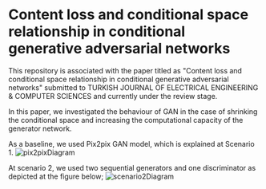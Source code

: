 # Content loss and conditional space relationship in conditional generative adversarial networks

This repository is associated with the paper titled as "Content loss and conditional space relationship in conditional generative adversarial networks" submitted to 
TURKISH JOURNAL OF ELECTRICAL ENGINEERING & COMPUTER SCIENCES  and  currently under the review stage. 

In this paper, we investigated the behaviour of GAN in the case of shrinking the conditional space and increasing the computational capacity of the generator network. 

As a baseline, we used Pix2pix GAN model, which is explained at Scenario 1. 
![pix2pixDiagram](https://user-images.githubusercontent.com/22565098/151542356-6c00c0a9-26e6-4ca8-a08f-f85b9db07c54.png)


At scenario 2, we used two sequential generators and one discriminator as depicted at the figure below;
![scenario2Diagram](https://user-images.githubusercontent.com/22565098/151543406-14d8dc26-a7cc-407a-a7a6-5b5d15cc2df8.png)
